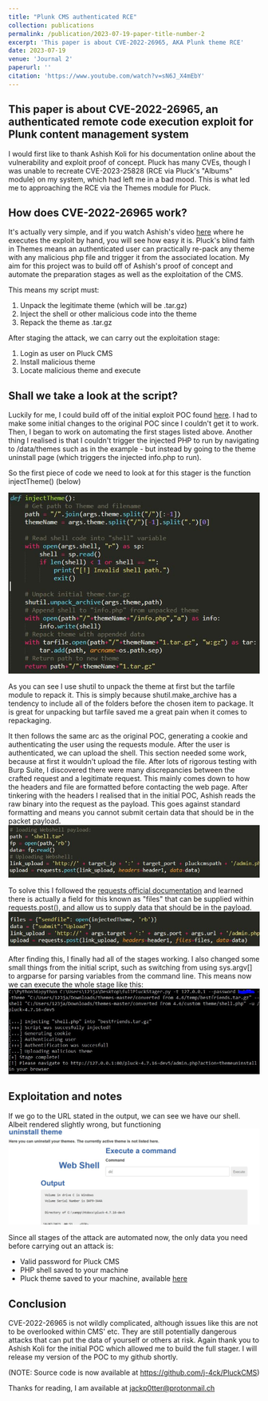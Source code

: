 ```yaml
---
title: "Plunk CMS authenticated RCE"
collection: publications
permalink: /publication/2023-07-19-paper-title-number-2
excerpt: 'This paper is about CVE-2022-26965, AKA Plunk theme RCE'
date: 2023-07-19
venue: 'Journal 2'
paperurl: ''
citation: 'https://www.youtube.com/watch?v=sN6J_X4mEbY'
---
```


This paper is about CVE-2022-26965, an authenticated remote code execution exploit for Plunk content management system
------

I would first like to thank Ashish Koli for his documentation online about the vulnerability and exploit proof of concept.
Pluck has many CVEs, though I was unable to recreate CVE-2023-25828 (RCE via Pluck's "Albums" module) on my system, which had left me in a bad mood. This is what led me to approaching the RCE via the Themes module for Pluck.

How does CVE-2022-26965 work?
------

It's actually very simple, and if you watch Ashish's video [here](https://www.youtube.com/watch?v=sN6J_X4mEbY) where he executes the exploit by hand,
you will see how easy it is. Pluck's blind faith in Themes means an authenticated user can practically re-pack any theme with any malicious php file and trigger it from the associated location.
My aim for this project was to build off of Ashish's proof of concept and automate the preparation stages as well as the exploitation of the CMS.

This means my script must:
1. Unpack the legitimate theme (which will be .tar.gz)
1. Inject the shell or other malicious code into the theme
1. Repack the theme as .tar.gz

After staging the attack, we can carry out the exploitation stage:
1. Login as user on Pluck CMS
1. Install malicious theme
1. Locate malicious theme and execute

Shall we take a look at the script?
------

Luckily for me, I could build off of the initial exploit POC found [here](https://github.com/shikari00007/Pluck-CMS-Pluck-4.7.16-Theme-Upload-Remote-Code-Execution-Authenticated--POC).
I had to make some initial changes to the original POC since I couldn't get it to work.
Then, I began to work on automating the first stages listed above. Another thing
I realised is that I couldn't trigger the injected PHP to run by navigating to /data/themes such as in the example - but instead by going to the theme
uninstall page (which triggers the injected info.php to run).

So the first piece of code we need to look at for this stager is the function injectTheme() (below)

![injectTheme](/images/pluck1.JPG)

As you can see I use shutil to unpack the theme at first but the tarfile module to repack it.
This is simply because shutil.make_archive has a tendency to include all of the folders before the chosen item to package. It is great for unpacking but tarfile saved me a great pain when it comes to repackaging.

It then follows the same arc as the original POC, generating a cookie and authenticating the user using the requests module. After the user is authenticated, we can upload the shell.
This section needed some work, because at first it wouldn't upload the file. After lots of rigorous testing with Burp Suite, I discovered there were many discrepancies between the crafted request and a legitimate request. This mainly comes down to how the headers and file are formatted before contacting the web page. After tinkering with the headers I realised that in the initial POC, Ashish reads the raw binary into the request as the payload. This goes against standard formatting and means you cannot
submit certain data that should be in the packet payload.
![fileUpload](/images/pluck2.JPG)

To solve this I followed the [requests official documentation](https://docs.python-requests.org/en/latest/) and learned
there is actually a field for this known as "files" that can be supplied within requests.post(), and allow us to supply data that should be in the payload.
![fileUpload2](/images/pluck3.JPG)

After finding this, I finally had all of the stages working.
I also changed some small things from the initial script, such as switching from using sys.argv[] to argparse for parsing variables from the command line.
This means now we can execute the whole stage like this:
![Output](/images/pluck4.JPG)

Exploitation and notes
------

If we go to the URL stated in the output, we can see we have our shell. Albeit rendered slightly wrong, but functioning
![shellOutput](/images/pluck5.JPG)

Since all stages of the attack are automated now, the only data you need before carrying out an attack is:
+ Valid password for Pluck CMS
+ PHP shell saved to your machine
+ Pluck theme saved to your machine, available [here](https://github.com/pluck-cms/themes)

Conclusion
------

CVE-2022-26965 is not wildly complicated, although issues like this are not to be overlooked within CMS' etc. They are still potentially dangerous attacks that can put the data of yourself or others at risk.
Again thank you to Ashish Koli for the initial POC which allowed me to build the full stager. I will release my version of the POC to my github shortly.

(NOTE: Source code is now available at https://github.com/j-4ck/PluckCMS)

Thanks for reading, I am available at jackp0tter@protonmail.ch
